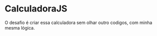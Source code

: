 # CalculadoraJS
O desafio é criar essa calculadora sem olhar outro codigos, com minha mesma lógica.
